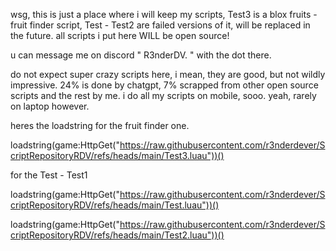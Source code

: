 wsg, this is just a place where i will keep my scripts, Test3 is a blox fruits - fruit finder script, Test - Test2 are failed versions of it, will be replaced in the future.
all scripts i put here WILL be open source!

u can message me on discord " R3nderDV. " with the dot there.

do not expect super crazy scripts here, i mean, they are good, but not wildly impressive. 24% is done by chatgpt, 7% scrapped from other open source scripts and the rest by me.
i do all my scripts on mobile, sooo. yeah, rarely on laptop however.

heres the loadstring for the fruit finder one.

loadstring(game:HttpGet("https://raw.githubusercontent.com/r3nderdever/ScriptRepositoryRDV/refs/heads/main/Test3.luau"))()

for the Test - Test1

loadstring(game:HttpGet("https://raw.githubusercontent.com/r3nderdever/ScriptRepositoryRDV/refs/heads/main/Test.luau"))()

loadstring(game:HttpGet("https://raw.githubusercontent.com/r3nderdever/ScriptRepositoryRDV/refs/heads/main/Test2.luau"))()
